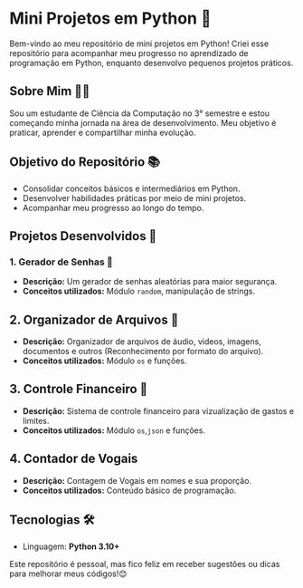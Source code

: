 # Mini Projetos em Python 🐍
Bem-vindo ao meu repositório de mini projetos em Python! Criei esse repositório para acompanhar meu progresso no aprendizado de programação em Python, enquanto desenvolvo pequenos projetos práticos.

## Sobre Mim 👨‍💻
Sou um estudante de Ciência da Computação no 3° semestre e estou começando minha jornada na área de desenvolvimento. Meu objetivo é praticar, aprender e compartilhar minha evolução. 

## Objetivo do Repositório 📚
- Consolidar conceitos básicos e intermediários em Python.
- Desenvolver habilidades práticas por meio de mini projetos.
- Acompanhar meu progresso ao longo do tempo.

## Projetos Desenvolvidos 📂
### 1. Gerador de Senhas 🔐
- **Descrição:** Um gerador de senhas aleatórias para maior segurança.
- **Conceitos utilizados:** Módulo `random`, manipulação de strings.

## 2. Organizador de Arquivos 📂
- **Descrição:** Organizador de arquivos de áudio, videos, imagens, documentos e outros (Reconhecimento por formato do arquivo).
- **Conceitos utilizados:** Módulo `os` e funções.

## 3. Controle Financeiro 💸
- **Descrição:** Sistema de controle financeiro para vizualização de gastos e limites.
- **Conceitos utilizados:** Módulo `os`,`json` e funções.

## 4. Contador de Vogais 
- **Descrição:** Contagem de Vogais em nomes e sua proporção.
- **Conceitos utilizados:** Conteúdo básico de programação. 

## Tecnologias 🛠️
- Linguagem: **Python 3.10+**

Este repositório é pessoal, mas fico feliz em receber sugestões ou dicas para melhorar meus códigos!😊
